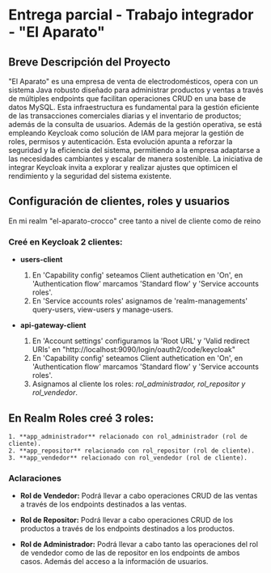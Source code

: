 # Entrega parcial - Trabajo integrador - "El Aparato"

## Breve Descripción del Proyecto

"El Aparato" es una empresa de venta de electrodomésticos, opera con un sistema Java robusto diseñado para administrar productos y ventas a través de múltiples endpoints que facilitan operaciones CRUD en una base de datos MySQL. Esta infraestructura es fundamental para la gestión eficiente de las transacciones comerciales diarias y el inventario de productos; además de la consulta de usuarios. Además de la gestión operativa, se está empleando Keycloak como solución de IAM para mejorar la gestión de roles, permisos y autenticación. Esta evolución apunta a reforzar la seguridad y la eficiencia del sistema, permitiendo a la empresa adaptarse a las necesidades cambiantes y escalar de manera sostenible. La iniciativa de integrar Keycloak invita a explorar y realizar ajustes que optimicen el rendimiento y la seguridad del sistema existente. 

## Configuración de clientes, roles y usuarios

En mi realm "el-aparato-crocco" cree tanto a nivel de cliente como de reino 

### Creé en Keycloak 2 clientes:

- **users-client**
	1. En 'Capability config' seteamos Client authetication en 'On', en 'Authentication flow' marcamos 'Standard flow' y 
	'Service accounts roles'.
	2. En 'Service accounts roles' asignamos de 'realm-managements' query-users, view-users y manage-users.
	
- **api-gateway-client**
	1. En 'Account settings' configuramos la 'Root URL' y 'Valid redirect URIs' en "http://localhost:9090/login/oauth2/code/keycloak"
	2. En 'Capability config' seteamos Client authetication en 'On', en 'Authentication flow' marcamos 'Standard flow' y 
	'Service accounts roles'.
	3. Asignamos al cliente los roles: *rol_administrador, rol_repositor y rol_vendedor*.

## En Realm Roles creé 3 roles:
	1. **app_administrador** relacionado con rol_administrador (rol de cliente).
	2. **app_repositor** relacionado con rol_repositor (rol de cliente).
	3. **app_vendedor** relacionado con rol_vendedor (rol de cliente).

### Aclaraciones 

- **Rol de Vendedor:** Podrá llevar a cabo operaciones CRUD de las ventas
a través de los endpoints destinados a las ventas.

- **Rol de Repositor:** Podrá llevar a cabo operaciones CRUD de los
productos a través de los endpoints destinados a los productos.

- **Rol de Administrador:** Podrá llevar a cabo tanto las operaciones del rol
de vendedor como de las de repositor en los endpoints de ambos casos. Además del acceso a la información de usuarios.

